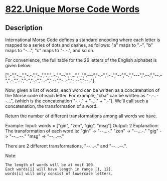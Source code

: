 # [822.Unique Morse Code Words](https://leetcode.com/problems/unique-morse-code-words/)
        
## Description
        
International Morse Code defines a standard encoding where each letter is mapped to a series of dots and dashes, as follows: &quot;a&quot; maps to &quot;.-&quot;, &quot;b&quot; maps to &quot;-...&quot;, &quot;c&quot; maps to &quot;-.-.&quot;, and so on.

For convenience, the full table for the 26 letters of the English alphabet is given below:


[&quot;.-&quot;,&quot;-...&quot;,&quot;-.-.&quot;,&quot;-..&quot;,&quot;.&quot;,&quot;..-.&quot;,&quot;--.&quot;,&quot;....&quot;,&quot;..&quot;,&quot;.---&quot;,&quot;-.-&quot;,&quot;.-..&quot;,&quot;--&quot;,&quot;-.&quot;,&quot;---&quot;,&quot;.--.&quot;,&quot;--.-&quot;,&quot;.-.&quot;,&quot;...&quot;,&quot;-&quot;,&quot;..-&quot;,&quot;...-&quot;,&quot;.--&quot;,&quot;-..-&quot;,&quot;-.--&quot;,&quot;--..&quot;]

Now, given a list of words, each word can be written as a concatenation of the Morse code of each letter. For example, &quot;cba&quot; can be written as &quot;-.-..--...&quot;, (which is the concatenation &quot;-.-.&quot; + &quot;-...&quot; + &quot;.-&quot;). We&#39;ll call such a concatenation, the transformation&nbsp;of a word.

Return the number of different transformations among all words we have.


Example:
Input: words = [&quot;gin&quot;, &quot;zen&quot;, &quot;gig&quot;, &quot;msg&quot;]
Output: 2
Explanation: 
The transformation of each word is:
&quot;gin&quot; -&gt; &quot;--...-.&quot;
&quot;zen&quot; -&gt; &quot;--...-.&quot;
&quot;gig&quot; -&gt; &quot;--...--.&quot;
&quot;msg&quot; -&gt; &quot;--...--.&quot;

There are 2 different transformations, &quot;--...-.&quot; and &quot;--...--.&quot;.


Note:


	The length of words will be at most 100.
	Each words[i] will have length in range [1, 12].
	words[i] will only consist of lowercase letters.

